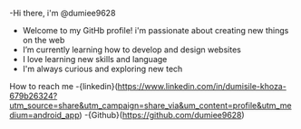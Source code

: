  -Hi there, i'm @dumiee9628
- Welcome to my GitHb profile! i'm passionate about creating new things on the web 
- I’m currently learning how to develop and design websites 
- I love learning new skills and language
- I'm always curious and exploring new tech


How to reach me 
-{linkedin}(https://www.linkedin.com/in/dumisile-khoza-679b26324?utm_source=share&utm_campaign=share_via&um_content=profile&utm_medium=android_app)
-{Github}(https://github.com/dumiee9628)

<!---
dumiee9628/dumiee9628 is a ✨ special ✨ repository because its `README.md` (this file) appears on your GitHub profile.
You can click the Preview link to take a look at your changes.
--->
